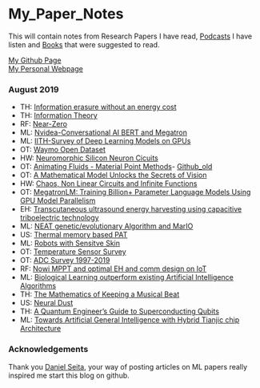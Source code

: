 # My_Paper_Notes
This will contain notes from Research Papers I have read, [Podcasts][4] I have listen and [Books][3] that were suggested to read.

[My Github Page][1] </br>
[My Personal Webpage][2]


### August 2019
- TH: [Information erasure without an energy cost](Theory/erase_no_cost.md)
- TH: [Information Theory](Theory/Info_Th.md)
- RF: [Near-Zero](RF/Near_Zero.md)
- ML: [Nvidea-Conversational AI BERT and Megatron](https://www.youtube.com/watch?v=Wxi_fbQxCM0)
- ML: [IITH-Survey of Deep Learning Models on GPUs](https://hgpu.org/?p=18689)
- OT: [Waymo Open Dataset](https://waymo.com/open)
- HW: [Neuromorphic Silicon Neuron Cicuits](Hardware/Neuromorphic_Survey.md)
- OT: [Animating Fluids - Material Point Methods](https://www.youtube.com/watch?v=CSQPD3oyvD8)- [Github_old](https://github.com/sriharshakondapalli/taichi_mpm)
- OT: [A Mathematical Model Unlocks the Secrets of Vision](https://www.quantamagazine.org/a-mathematical-model-unlocks-the-secrets-of-vision-20190821/)
- HW: [Chaos, Non Linear Circuits and Infinite Functions](Hardware/Non_Linear_Compute_Ditto.md)
- OT: [MegatronLM: Training Billion+ Parameter Language Models Using GPU Model Parallelism](https://nv-adlr.github.io/MegatronLM)
- EH: [Transcutaneous ultrasound energy harvesting using capacitive triboelectric technology](Ultrasound/EH_Capacitive_Triboelectric.md)
- ML: [NEAT genetic/evolutionary Algorithm and MarIO](ML/NEAT_MarIO.md)
- US: [Thermal memory based PAT](Ultrasound/Thermal_memory_PAT.md)
- ML: [Robots with Sensitve Skin](ML/sensitive_skin.md)
- OT: [Temperature Sensor Survey](https://ei.ewi.tudelft.nl/docs/TSensor_survey.xls)
- OT: [ADC Survey 1997-2019](https://web.stanford.edu/~murmann/adcsurvey.html)
- RF: [Nowi MPPT and optimal EH and comm design on IoT](RF/Nowi_MPPT.md)
- ML: [Biological Learning outperform existing Artificial Intelligence Algorithms](ML/Biological_Learning.md)
- TH: [The Mathematics of Keeping a Musical Beat](Theory/Math_keeping_Musical_beat.md)
- US: [Neural Dust](Ultrasound/Neural_Dust.md)
- TH: [A Quantum Engineer’s Guide to Superconducting Qubits](Theory/Quantum_Computing_Review.md)
- ML: [Towards Artificial General Intelligence with Hybrid Tianjic chip Architecture](ML/AGI_Tianjic_Chip.md)

[1]:https://sriharshakondapalli.github.io/
[2]:https://sites.google.com/view/sriharshakondapalli
[3]:Books_To_Do.md
[4]:Podcasts.md

### Acknowledgements 

Thank you [Daniel Seita](https://github.com/DanielTakeshi), your way of posting articles on ML papers really inspired me start this blog on github.
